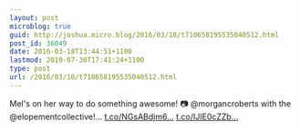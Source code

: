 ```yaml
---
layout: post
microblog: true
guid: http://joshua.micro.blog/2016/03/18/t710658195535040512.html
post_id: 36049
date: 2016-03-18T13:44:51+1100
lastmod: 2019-07-30T17:41:24+1100
type: post
url: /2016/03/18/t710658195535040512.html
---
```

Mel's on her way to do something awesome! 📷 @morgancroberts with the @elopementcollective!… [t.co/NGsABdjm6...](https://t.co/NGsABdjm6V) [t.co/IJIE0cZZb...](https://t.co/IJIE0cZZbX)
